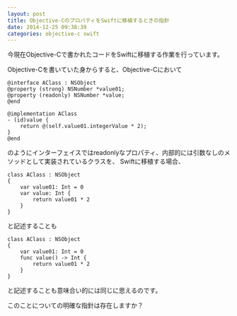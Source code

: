 ```yaml
---
layout: post
title: Objective-CのプロパティをSwiftに移植するときの指針
date: 2014-12-25 09:38:39
categories: objective-c swift
---
```

<!-- {% raw %} -->
<p>今現在Objective-Cで書かれたコードをSwiftに移植する作業を行っています。</p>

<p>Objective-Cを書いていた身からすると、Objective-Cにおいて</p>

<pre><code>@interface AClass : NSObject
@property (strong) NSNumber *value01;
@property (readonly) NSNumber *value;
@end

@implementation AClass
- (id)value {
    return @(self.value01.integerValue * 2);
}
@end
</code></pre>

<p>のようにインターフェイスではreadonlyなプロパティ、内部的には引数なしのメソッドとして実装されているクラスを、
Swiftに移植する場合、</p>

<pre><code>class AClass : NSObject
{
    var value01: Int = 0
    var value: Int {
        return value01 * 2
    }
}
</code></pre>

<p>と記述することも</p>

<pre><code>class AClass : NSObject
{
    var value01: Int = 0
    func value() -&gt; Int {
        return value01 * 2
    }
}
</code></pre>

<p>と記述することも意味合い的には同じに思えるのです。</p>

<p>このことについての明確な指針は存在しますか？</p>
<!-- {% endraw %} -->
